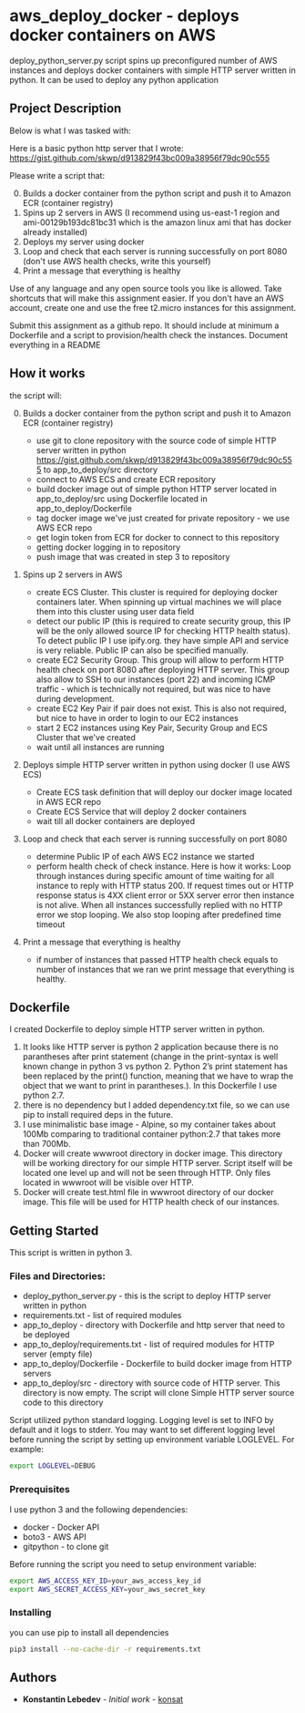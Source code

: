# aws_deploy_docker - deploys docker containers on AWS

deploy_python_server.py script spins up preconfigured number of AWS instances and deploys docker containers with simple HTTP server written in python. It can be used to deploy any python application

## Project Description

Below is what I was tasked with:

Here is a basic python http server that I wrote:
https://gist.github.com/skwp/d913829f43bc009a38956f79dc90c555

Please write a script that:

0. Builds a docker container from the python script and push it to Amazon ECR (container registry)
1. Spins up 2 servers in AWS (I recommend using us-east-1 region and ami-00129b193dc81bc31 which is the amazon linux ami that has docker already installed)
2. Deploys my server using docker
3. Loop and check that each server is running successfully on port 8080 (don't use AWS health checks, write this yourself)
4. Print a message that everything is healthy

Use of any language and any open source tools you like is allowed. Take shortcuts that will make this assignment easier. If you don't have an AWS account, create one and use the free t2.micro instances for this assignment.

Submit this assignment as a github repo. It should include at minimum a Dockerfile and a script to provision/health check the instances. Document everything in a README

## How it works

the script will:

0. Builds a docker container from the python script and push it to Amazon ECR (container registry)
    * use git to clone repository with the source code of simple HTTP server written in python https://gist.github.com/skwp/d913829f43bc009a38956f79dc90c555 to app_to_deploy/src directory
    * connect to AWS ECS and create ECR repository
    * build docker image out of simple python HTTP server located in app_to_deploy/src using Dockerfile located in app_to_deploy/Dockerfile
    * tag docker image we've just created for private repository - we use AWS ECR repo
    * get login token from ECR for docker to connect to this repository
    * getting docker logging in to repository
    * push image that was created in step 3 to repository

1. Spins up 2 servers in AWS
    * create ECS Cluster. This cluster is required for deploying docker containers later. When spinning up virtual machines we will place them into this cluster using user data field
    * detect our public IP (this is required to create security group, this IP will be the only allowed source IP for checking HTTP health status). To detect public IP I use ipify.org. they have simple API and service is very reliable. Public IP can also be specified manually.
    * create EC2 Security Group. This group will allow to perform HTTP health check on port 8080 after deploying HTTP server. This group also allow to SSH to our instances (port 22) and incoming ICMP traffic - which is technically not required, but was nice to have during development.
    * create EC2 Key Pair if pair does not exist. This is also not required, but nice to have in order to login to our EC2 instances
    * start 2 EC2 instances using Key Pair, Security Group and ECS Cluster that we've created
    * wait until all instances are running

2. Deploys simple HTTP server written in python using docker (I use AWS ECS)
    * Create ECS task definition that will deploy our docker image located in AWS ECR repo
    * Create ECS Service that will deploy 2 docker containers
    * wait till all docker containers are deployed

3. Loop and check that each server is running successfully on port 8080
    * determine Public IP of each AWS EC2 instance we started
    * perform health check of check instance. Here is how it works: Loop through instances during specific amount of time waiting for all instance to reply with HTTP status 200. If request times out or HTTP response status is 4XX client error or 5XX server error then instance is not alive. When all instances successfully replied with no HTTP error we stop looping. We also stop looping after predefined time timeout

4. Print a message that everything is healthy
    * if number of instances that passed HTTP health check equals to number of instances that we ran we print message that everything is healthy.

## Dockerfile

I created Dockerfile to deploy simple HTTP server written in python.

1. It looks like HTTP server is python 2 application because there is no parantheses after print statement (change in the print-syntax is well known change in python 3 vs python 2. Python 2’s print statement has been replaced by the print() function, meaning that we have to wrap the object that we want to print in parantheses.). In this Dockerfile I use python 2.7.
2. there is no dependency but I added dependency.txt file, so we can use pip to install required deps in the future.
3. I use minimalistic base image - Alpine, so my container takes about 100Mb comparing to traditional container python:2.7 that takes more than 700Mb.
4. Docker will create wwwroot directory in docker image. This directory will be working directory for our simple HTTP server. Script itself will be located one level up and will not be seen through HTTP. Only files located in wwwroot will be visible over HTTP.
5. Docker will create test.html file in wwwroot directory of our docker image. This file will be used for HTTP health check of our instances.

## Getting Started

This script is written in python 3.

### Files and Directories:
* deploy_python_server.py - this is the script to deploy HTTP server written in python
* requirements.txt - list of required modules
* app_to_deploy - directory with Dockerfile and http server that need to be deployed
* app_to_deploy/requirements.txt - list of required modules for HTTP server (empty file)
* app_to_deploy/Dockerfile - Dockerfile to build docker image from HTTP servers
* app_to_deploy/src - directory with source code of HTTP server. This directory is now empty. The script will clone Simple HTTP server source code to this directory

Script utilized python standard logging. Logging level is set to INFO by default and it logs to stderr. You may want to set different logging level before running the script by setting up environment variable LOGLEVEL. For example:
```bash
export LOGLEVEL=DEBUG
```
### Prerequisites

I use python 3 and the following dependencies:
  * docker - Docker API
  * boto3 - AWS API
  * gitpython - to clone git

Before running the script you need to setup environment variable:
```bash
export AWS_ACCESS_KEY_ID=your_aws_access_key_id
export AWS_SECRET_ACCESS_KEY=your_aws_secret_key
```

### Installing

you can use pip to install all dependencies
```bash
pip3 install --no-cache-dir -r requirements.txt
```

## Authors

* **Konstantin Lebedev** - *Initial work* - [konsat](https://github.com/konsat)
